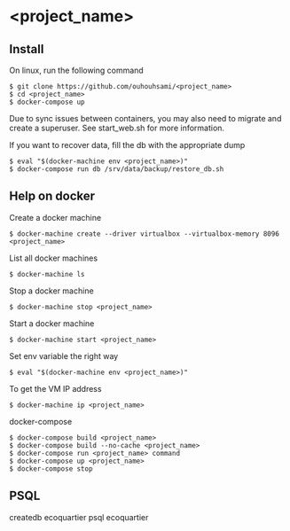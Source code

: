 # <project_name>

## Install

On linux, run the following command

```
$ git clone https://github.com/ouhouhsami/<project_name>
$ cd <project_name>
$ docker-compose up
```

Due to sync issues between containers, you may also need to migrate and create a superuser. See start_web.sh for more information.


If you want to recover data, fill the db with the appropriate dump

```
$ eval "$(docker-machine env <project_name>)"
$ docker-compose run db /srv/data/backup/restore_db.sh
```

## Help on docker

Create a docker machine

```
$ docker-machine create --driver virtualbox --virtualbox-memory 8096 <project_name>
```

List all docker machines

```
$ docker-machine ls
```

Stop a docker machine

```
$ docker-machine stop <project_name>
```

Start a docker machine

```
$ docker-machine start <project_name>
```
Set env variable the right way

```
$ eval "$(docker-machine env <project_name>)"
```

To get the VM IP address

```
$ docker-machine ip <project_name>
```

docker-compose

```
$ docker-compose build <project_name>
$ docker-compose build --no-cache <project_name>
$ docker-compose run <project_name> command
$ docker-compose up <project_name>
$ docker-compose stop
```

## PSQL

createdb ecoquartier
psql ecoquartier

